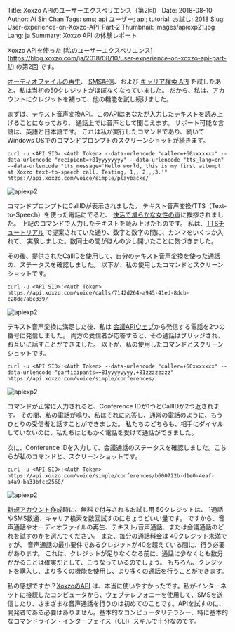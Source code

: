 Title: Xoxzo APIのユーザーエクスペリエンス（第2回）
Date: 2018-08-10
Author: Ai Sin Chan
Tags: sms; api ユーザー; api; tutorial; お試し; 2018
Slug: User-experience-on-Xoxzo-API-Part-2
Thumbnail: images/apiexp21.jpg
Lang: ja
Summary: Xoxzo API の体験レポート

Xoxzo APIを使った [私のユーザーエクスペリエンス]
(https://blog.xoxzo.com/ja/2018/08/10/user-experience-on-xoxzo-api-part-1/) の第2回 です。

[オーディオファイルの再生](https://www.xoxzo.com/ja/about/voice-api/)、
[SMS配信](https://www.xoxzo.com/ja/about/sms-api/)、および [キャリア検索 API](https://www.xoxzo.com/ja/about/utilities-api/)
を試したあと、私は当初の50クレジットがほぼなくなっていました。
だから、私は、アカウントにクレジットを補って、他の機能を試し続けました。

まずは、[テキスト音声変換API](https://www.xoxzo.com/ja/about/voice-api/)。このAPIはあなたが入力したテキストを読み上げることになっており、
通話上では音声として聞こえます。
サポート可能な言語は、英語と日本語です。
これは私が実行したコマンドであり、続いてWindows OSでのコマンドプロンプトのスクリーンショットが続きます。

```
curl -u <API SID>:<Auth Token> --data-urlencode "caller=+60xxxxxxx" --data-urlencode "recipient=+81yyyyyyyy" --data-urlencode "tts_lang=en" --data-urlencode "tts_message='Hello world, this is my first attempt at Xoxzo text-to-speech call. Testing, 1,, 2,,,3.'" https://api.xoxzo.com/voice/simple/playbacks/
```

![apiexp2](/images/apiexp21.jpg)

コマンドプロンプトにCallIDが表示されました。
テキスト音声変換/TTS（Text-to-Speech）を使った電話にでると、
[快活で滑らかな女性の声](https://blog.xoxzo.com/ja/2018/07/10/ivrflow/)に挨拶されました。
上記のコマンドで入力したテキストを読み上げたものです。
私は、[TTSチュートリアル](https://blog.xoxzo.com/ja/2018/03/09/making-a-voice-authentication-call-with-tts/)
で提案されていた通り、数字と数字の間に、カンマをいくつか入れて、
実験しました。数同士の間がほんの少し開いたことに気づきました。

その後、提供されたCallIDを使用して、自分のテキスト音声変換を使った通話の、ステータスを確認しました。
以下が、私の使用したコマンドとスクリーンショットです。

```
curl -u <API SID>:<Auth Token> https://api.xoxzo.com/voice/calls/7142d264-a945-41ed-8dcb-c28dc7a8c339/
```

![apiexp2](/images/apiexp22.jpg)

テキスト音声変換に満足した後、私は [会議APIウェブ](https://www.xoxzo.com/ja/about/voice-api/)から発信する電話を2つの番号に発信しました。
両方の受信者が応答すると、その通話はブリッジされ、お互いに話すことができました。
以下が、私の使用したコマンドとスクリーンショットです。

```
curl -u <API SID>:<Auth Token> --data-urlencode "caller=+60xxxxxxx" --data-urlencode "participants=+81yyyyyyyy,+81zzzzzzzz" https://api.xoxzo.com/voice/simple/conferences/
```

![apiexp2](/images/apiexp23.jpg)
 
コマンドが正常に入力されると、Conference IDが1つとCallIDが2つ返されます。
その間、私の電話が鳴り、私はそれに応答し、通常の電話のように、もうひとりの受信者と話すことができました。
私たちのどちらも、相手にダイヤルしていないのに、私たちはともかく電話を受けて通話ができました。

次に、Conference IDを入力して、会議通話のステータスを確認しました。こちらが私のコマンドと、スクリーンショットです。

```
curl -u <API SID>:<Auth Token> https://api.xoxzo.com/voice/simple/conferences/b600722b-d1e0-4eaf-a4a9-ba33bfcc2560/
```

![apiexp2](/images/apiexp24.jpg)

[新規アカウント作成](https://www.xoxzo.com/ja/accounts/signup/)時に、無料で付与されるお試し用 50クレジットは、
1通話やSMS数通、キャリア検索を数回試すのにちょうどいい量です。
ですから、音声通話やオーディオファイルの再生、テキスト/音声通話、または会議通話のどれを試すのかを選んでください。
また、[毎分の通話料金](https://www.xoxzo.com/ja/about/pricing/)は 40クレジット未満ですが、
音声通話の最小要件であるクレジットが40を超えている間に、行う必要があります。
これは、クレジットが足りなくなる前に、通話に少なくとも数分かかることは確実だとして、こうなっているのでしょう。
もちろん、クレジットを購入し、より多くの機能を使用し、より多くの通話を行うことができます。

私の感想ですか？[XoxzoのAPI](https://www.xoxzo.com/ja/) は、本当に使いやすかったです。私がインターネットに接続したコンピュータから、ウェブテレフォニーを使用して、SMSを送信したり、さまざまな音声通話を行うのは初めてのことです。APIを試すのに、開発者である必要はありません。基本的なコンピュータリテラシー、特に基本的なコマンドライン・インターフェイス（CLI）スキルで十分なのです。
